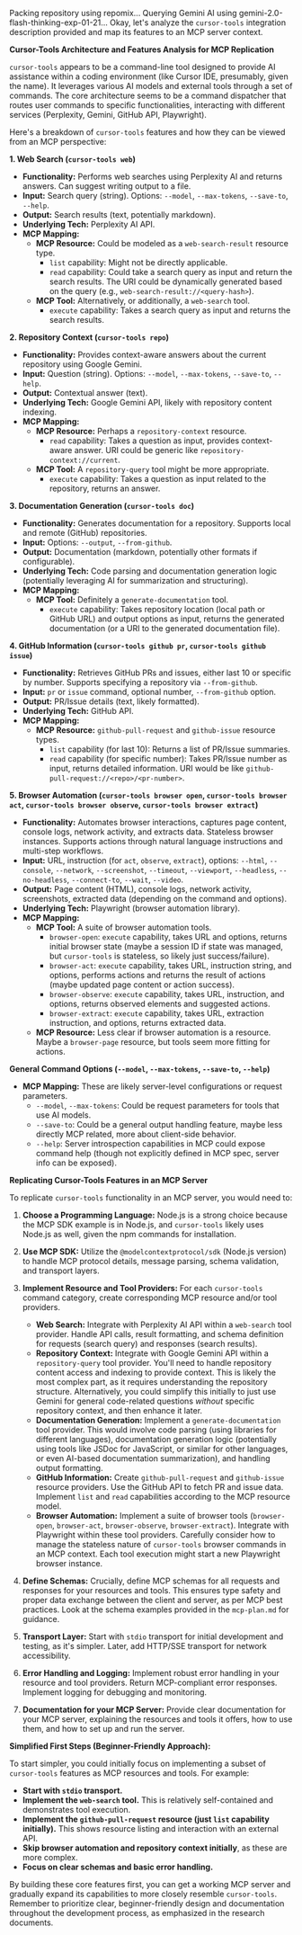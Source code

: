 Packing repository using repomix...
Querying Gemini AI using gemini-2.0-flash-thinking-exp-01-21...
Okay, let's analyze the `cursor-tools` integration description provided and map its features to an MCP server context.

**Cursor-Tools Architecture and Features Analysis for MCP Replication**

`cursor-tools` appears to be a command-line tool designed to provide AI assistance within a coding environment (like Cursor IDE, presumably, given the name). It leverages various AI models and external tools through a set of commands.  The core architecture seems to be a command dispatcher that routes user commands to specific functionalities, interacting with different services (Perplexity, Gemini, GitHub API, Playwright).

Here's a breakdown of `cursor-tools` features and how they can be viewed from an MCP perspective:

**1. Web Search (`cursor-tools web`)**

*   **Functionality:**  Performs web searches using Perplexity AI and returns answers. Can suggest writing output to a file.
*   **Input:**  Search query (string). Options: `--model`, `--max-tokens`, `--save-to`, `--help`.
*   **Output:**  Search results (text, potentially markdown).
*   **Underlying Tech:** Perplexity AI API.
*   **MCP Mapping:**
    *   **MCP Resource:**  Could be modeled as a `web-search-result` resource type.
        *   `list` capability:  Might not be directly applicable.
        *   `read` capability:  Could take a search query as input and return the search results. The URI could be dynamically generated based on the query (e.g., `web-search-result://<query-hash>`).
    *   **MCP Tool:**  Alternatively, or additionally, a `web-search` tool.
        *   `execute` capability: Takes a search query as input and returns the search results.

**2. Repository Context (`cursor-tools repo`)**

*   **Functionality:**  Provides context-aware answers about the current repository using Google Gemini.
*   **Input:**  Question (string). Options: `--model`, `--max-tokens`, `--save-to`, `--help`.
*   **Output:**  Contextual answer (text).
*   **Underlying Tech:** Google Gemini API, likely with repository content indexing.
*   **MCP Mapping:**
    *   **MCP Resource:**  Perhaps a `repository-context` resource.
        *   `read` capability:  Takes a question as input, provides context-aware answer. URI could be generic like `repository-context://current`.
    *   **MCP Tool:**  A `repository-query` tool might be more appropriate.
        *   `execute` capability: Takes a question as input related to the repository, returns an answer.

**3. Documentation Generation (`cursor-tools doc`)**

*   **Functionality:**  Generates documentation for a repository. Supports local and remote (GitHub) repositories.
*   **Input:** Options: `--output`, `--from-github`.
*   **Output:**  Documentation (markdown, potentially other formats if configurable).
*   **Underlying Tech:** Code parsing and documentation generation logic (potentially leveraging AI for summarization and structuring).
*   **MCP Mapping:**
    *   **MCP Tool:**  Definitely a `generate-documentation` tool.
        *   `execute` capability:  Takes repository location (local path or GitHub URL) and output options as input, returns the generated documentation (or a URI to the generated documentation file).

**4. GitHub Information (`cursor-tools github pr`, `cursor-tools github issue`)**

*   **Functionality:**  Retrieves GitHub PRs and issues, either last 10 or specific by number. Supports specifying a repository via `--from-github`.
*   **Input:**  `pr` or `issue` command, optional number, `--from-github` option.
*   **Output:**  PR/Issue details (text, likely formatted).
*   **Underlying Tech:** GitHub API.
*   **MCP Mapping:**
    *   **MCP Resource:** `github-pull-request` and `github-issue` resource types.
        *   `list` capability (for last 10): Returns a list of PR/Issue summaries.
        *   `read` capability (for specific number): Takes PR/Issue number as input, returns detailed information. URI would be like `github-pull-request://<repo>/<pr-number>`.

**5. Browser Automation (`cursor-tools browser open`, `cursor-tools browser act`, `cursor-tools browser observe`, `cursor-tools browser extract`)**

*   **Functionality:**  Automates browser interactions, captures page content, console logs, network activity, and extracts data. Stateless browser instances. Supports actions through natural language instructions and multi-step workflows.
*   **Input:**  URL, instruction (for `act`, `observe`, `extract`), options: `--html`, `--console`, `--network`, `--screenshot`, `--timeout`, `--viewport`, `--headless`, `--no-headless`, `--connect-to`, `--wait`, `--video`.
*   **Output:**  Page content (HTML), console logs, network activity, screenshots, extracted data (depending on the command and options).
*   **Underlying Tech:** Playwright (browser automation library).
*   **MCP Mapping:**
    *   **MCP Tool:**  A suite of browser automation tools.
        *   `browser-open`: `execute` capability, takes URL and options, returns initial browser state (maybe a session ID if state was managed, but `cursor-tools` is stateless, so likely just success/failure).
        *   `browser-act`: `execute` capability, takes URL, instruction string, and options, performs actions and returns the result of actions (maybe updated page content or action success).
        *   `browser-observe`: `execute` capability, takes URL, instruction, and options, returns observed elements and suggested actions.
        *   `browser-extract`: `execute` capability, takes URL, extraction instruction, and options, returns extracted data.
    *   **MCP Resource:**  Less clear if browser automation is a resource. Maybe a `browser-page` resource, but tools seem more fitting for actions.

**General Command Options (`--model`, `--max-tokens`, `--save-to`, `--help`)**

*   **MCP Mapping:** These are likely server-level configurations or request parameters.
    *   `--model`, `--max-tokens`:  Could be request parameters for tools that use AI models.
    *   `--save-to`: Could be a general output handling feature, maybe less directly MCP related, more about client-side behavior.
    *   `--help`:  Server introspection capabilities in MCP could expose command help (though not explicitly defined in MCP spec, server info can be exposed).


**Replicating Cursor-Tools Features in an MCP Server**

To replicate `cursor-tools` functionality in an MCP server, you would need to:

1.  **Choose a Programming Language:** Node.js is a strong choice because the MCP SDK example is in Node.js, and `cursor-tools` likely uses Node.js as well, given the npm commands for installation.

2.  **Use MCP SDK:** Utilize the `@modelcontextprotocol/sdk` (Node.js version) to handle MCP protocol details, message parsing, schema validation, and transport layers.

3.  **Implement Resource and Tool Providers:** For each `cursor-tools` command category, create corresponding MCP resource and/or tool providers.

    *   **Web Search:** Integrate with Perplexity AI API within a `web-search` tool provider. Handle API calls, result formatting, and schema definition for requests (search query) and responses (search results).
    *   **Repository Context:**  Integrate with Google Gemini API within a `repository-query` tool provider. You'll need to handle repository content access and indexing to provide context. This is likely the most complex part, as it requires understanding the repository structure.  Alternatively, you could simplify this initially to just use Gemini for general code-related questions *without* specific repository context, and then enhance it later.
    *   **Documentation Generation:** Implement a `generate-documentation` tool provider. This would involve code parsing (using libraries for different languages), documentation generation logic (potentially using tools like JSDoc for JavaScript, or similar for other languages, or even AI-based documentation summarization), and handling output formatting.
    *   **GitHub Information:** Create `github-pull-request` and `github-issue` resource providers. Use the GitHub API to fetch PR and issue data. Implement `list` and `read` capabilities according to the MCP resource model.
    *   **Browser Automation:** Implement a suite of browser tools (`browser-open`, `browser-act`, `browser-observe`, `browser-extract`).  Integrate with Playwright within these tool providers.  Carefully consider how to manage the stateless nature of `cursor-tools` browser commands in an MCP context.  Each tool execution might start a new Playwright browser instance.

4.  **Define Schemas:**  Crucially, define MCP schemas for all requests and responses for your resources and tools. This ensures type safety and proper data exchange between the client and server, as per MCP best practices.  Look at the schema examples provided in the `mcp-plan.md` for guidance.

5.  **Transport Layer:** Start with `stdio` transport for initial development and testing, as it's simpler.  Later, add HTTP/SSE transport for network accessibility.

6.  **Error Handling and Logging:** Implement robust error handling in your resource and tool providers. Return MCP-compliant error responses. Implement logging for debugging and monitoring.

7.  **Documentation for your MCP Server:**  Provide clear documentation for your MCP server, explaining the resources and tools it offers, how to use them, and how to set up and run the server.

**Simplified First Steps (Beginner-Friendly Approach):**

To start simpler, you could initially focus on implementing a subset of `cursor-tools` features as MCP resources and tools. For example:

*   **Start with `stdio` transport.**
*   **Implement the `web-search` tool.** This is relatively self-contained and demonstrates tool execution.
*   **Implement the `github-pull-request` resource (just `list` capability initially).**  This shows resource listing and interaction with an external API.
*   **Skip browser automation and repository context initially**, as these are more complex.
*   **Focus on clear schemas and basic error handling.**

By building these core features first, you can get a working MCP server and gradually expand its capabilities to more closely resemble `cursor-tools`.  Remember to prioritize clear, beginner-friendly design and documentation throughout the development process, as emphasized in the research documents.